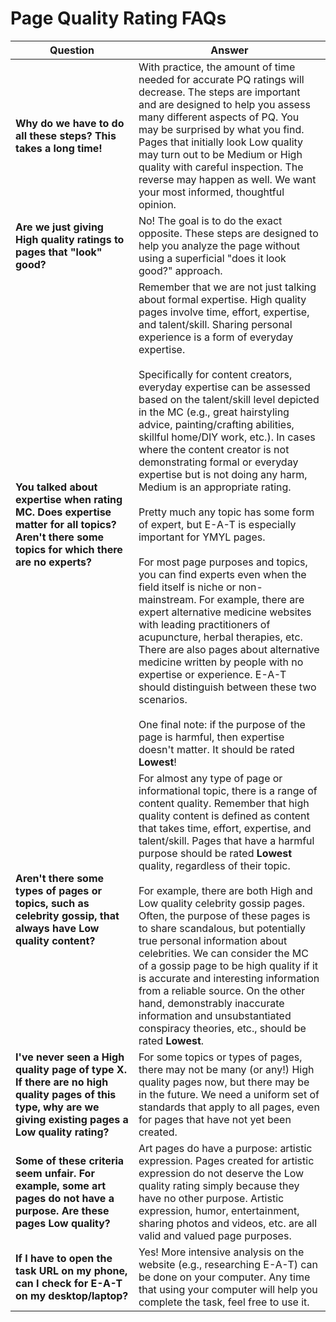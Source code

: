 # Page Quality Rating FAQs

Question|Answer
---|---
**Why do we have to do all these steps? This takes a long time!**|With practice, the amount of time needed for accurate PQ ratings will decrease. The steps are important and are designed to help you assess many different aspects of PQ. You may be surprised by what you find. Pages that initially look Low quality may turn out to be Medium or High quality with careful inspection. The reverse may happen as well. We want your most informed, thoughtful opinion.
**Are we just giving High quality ratings to pages that "look" good?**|No! The goal is to do the exact opposite. These steps are designed to help you analyze the page without using a superficial "does it look good?" approach.
**You talked about expertise when rating MC. Does expertise matter for all topics? Aren't there some topics for which there are no experts?**|Remember that we are not just talking about formal expertise. High quality pages involve time, effort, expertise, and talent/skill. Sharing personal experience is a form of everyday expertise.<br><br>Specifically for content creators, everyday expertise can be assessed based on the talent/skill level depicted in the MC (e.g., great hair­styling advice, painting/crafting abilities, skillful home/DIY work, etc.). In cases where the content creator is not demonstrating formal or everyday expertise but is not doing any harm, Medium is an appropriate rating.<br><br>Pretty much any topic has some form of expert, but E-A-T is especially important for YMYL pages.<br><br>For most page purposes and topics, you can find experts even when the field itself is niche or non-mainstream. For example, there are expert alternative medicine websites with leading practitioners of acupuncture, herbal therapies, etc. There are also pages about alternative medicine written by people with no expertise or experience. E-A-T should distinguish between these two scenarios.<br><br>One final note: if the purpose of the page is harmful, then expertise doesn't matter. It should be rated **Lowest**!
**Aren't there some types of pages or topics, such as celebrity gossip, that always have Low quality content?**|For almost any type of page or informational topic, there is a range of content quality. Remember that high quality content is defined as content that takes time, effort, expertise, and talent/skill. Pages that have a harmful purpose should be rated **Lowest** quality, regardless of their topic.<br><br>For example, there are both High and Low quality celebrity gossip pages. Often, the purpose of these pages is to share scandalous, but potentially true personal information about celebrities. We can consider the MC of a gossip page to be high quality if it is accurate and interesting information from a reliable source. On the other hand, demonstrably inaccurate information and unsubstantiated conspiracy theories, etc., should be rated **Lowest**.
**I've never seen a High quality page of type X. If there are no high quality pages of this type, why are we giving existing pages a Low quality rating?**|For some topics or types of pages, there may not be many (or any!) High quality pages now, but there may be in the future. We need a uniform set of standards that apply to all pages, even for pages that have not yet been created.
**Some of these criteria seem unfair. For example, some art pages do not have a purpose. Are these pages Low quality?**|Art pages do have a purpose: artistic expression. Pages created for artistic expression do not deserve the Low quality rating simply because they have no other purpose. Artistic expression, humor, entertainment, sharing photos and videos, etc. are all valid and valued page purposes.
**If I have to open the task URL on my phone, can I check for E-A-T on my desktop/laptop?**|Yes! More intensive analysis on the website (e.g., researching E-A-T) can be done on your computer. Any time that using your computer will help you complete the task, feel free to use it.